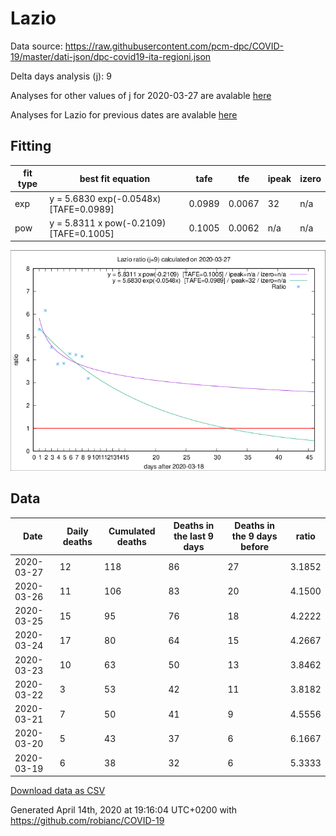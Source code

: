 # Lazio

Data source: https://raw.githubusercontent.com/pcm-dpc/COVID-19/master/dati-json/dpc-covid19-ita-regioni.json

Delta days analysis (j): 9

Analyses for other values of j for 2020-03-27 are avalable [here](../2020-03-27/README.md)

Analyses for Lazio for previous dates are avalable [here](../README.md)

## Fitting 
|fit type|best fit equation|tafe|tfe|ipeak|izero|
|-------|-----|--------|------|---|---|
|exp|y = 5.6830 exp(-0.0548x)  [TAFE=0.0989]|0.0989|0.0067|32|n/a|
|pow|y = 5.8311 x pow(-0.2109)  [TAFE=0.1005]|0.1005|0.0062|n/a|n/a|

![Plot](COVID-19_lazio_j9_2020-03-27.png)

## Data
|Date|Daily deaths|Cumulated deaths|Deaths in the last 9 days|Deaths in the 9 days before|ratio|
|----|----------|-----------|-------|--------------------|-----|
|2020-03-27|12|118|86|27|3.1852|
|2020-03-26|11|106|83|20|4.1500|
|2020-03-25|15|95|76|18|4.2222|
|2020-03-24|17|80|64|15|4.2667|
|2020-03-23|10|63|50|13|3.8462|
|2020-03-22|3|53|42|11|3.8182|
|2020-03-21|7|50|41|9|4.5556|
|2020-03-20|5|43|37|6|6.1667|
|2020-03-19|6|38|32|6|5.3333|

[Download data as CSV](COVID-19_lazio_j9_2020-03-27.csv)

Generated April 14th, 2020 at 19:16:04 UTC+0200 with https://github.com/robianc/COVID-19
